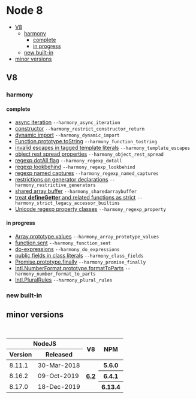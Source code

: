 # Node 8

* [V8](#v8)
  * [harmony](#harmony)
    * [complete](#complete)
    * [in progress](#in-progress)
  * [new built-in](#new-built-in)
* [minor versions](#minor-versions)

## V8
### harmony

#### complete

- [async iteration](https://github.com/tc39/proposal-async-iteration) `--harmony_async_iteration`
- [constructor]() `--harmony_restrict_constructor_return`
- [dynamic import](https://github.com/tc39/proposal-dynamic-import) `--harmony_dynamic_import`
- [Function.prototype.toString](https://github.com/tc39/Function-prototype-toString-revision) `--harmony_function_tostring`
- [invalid escapes in tagged template literals]() `--harmony_template_escapes`
- [object rest spread properties](https://github.com/tc39/proposal-object-rest-spread) `--harmony_object_rest_spread`
- [regexp dotAll flag](https://github.com/tc39/proposal-regexp-dotall-flag) `--harmony_regexp_dotall`
- [regexp lookbehind](https://github.com/tc39/proposal-regexp-lookbehind) `--harmony_regexp_lookbehind`
- [regexp named captures](https://github.com/tc39/proposal-regexp-named-groups) `--harmony_regexp_named_captures`
- [restrictions on generator declarations]() `--harmony_restrictive_generators`
- [shared array buffer](https://github.com/tc39/ecmascript_sharedmem) `--harmony_sharedarraybuffer`
- [treat __defineGetter__ and related functions as strict]() `--harmony_strict_legacy_accessor_builtins`
- [Unicode regexp property classes]() `--harmony_regexp_property`


#### in progress

- [Array.prototype.values](https://developer.mozilla.org/en-US/docs/Web/JavaScript/Reference/Global_Objects/Array/values) `--harmony_array_prototype_values`
- [function.sent](https://github.com/tc39/proposal-function.sent) `--harmony_function_sent`
- [do-expressions](https://github.com/tc39/proposal-do-expressions) `--harmony_do_expressions`
- [public fields in class literals](https://github.com/tc39/proposal-class-public-fields) `--harmony_class_fields`
- [Promise.prototype.finally](https://github.com/tc39/proposal-promise-finally) `--harmony_promise_finally`
- [Intl.NumberFormat.prototype.formatToParts](https://github.com/tc39/proposal-intl-formatToParts) `--harmony_number_format_to_parts`
- [Intl.PluralRules](https://github.com/tc39/proposal-intl-plural-rules) `--harmony_plural_rules`

### new built-in


## minor versions

<br>

<table>
    <thead>
        <tr>
            <th colspan="2">NodeJS</th>
            <th rowspan="2">V8</th>
            <th rowspan="2">NPM</th>
        </tr>
        <tr>
            <th>Version</th>
            <th>Released</th>
        </tr>
    </thead>
    <tbody>
        <tr>
            <td>8.11.1</td>
            <td>30-Mar-2018</td>
            <th rowspan="3">
                <a href="https://github.com/begin-again/nodejs-releases/blob/set-up/v8-releases/releases.md#62">6.2</a>
            </th>
            <th>5.6.0</th>
        </tr>
        <tr>
            <td>8.16.2</td>
            <td>09-Oct-2019</td>
            <th>6.4.1</th>
        </tr>
        <tr>
            <td>8.17.0</td>
            <td>18-Dec-2019</td>
            <th>6.13.4</th>
        </tr>
    </tbody>
</table>
